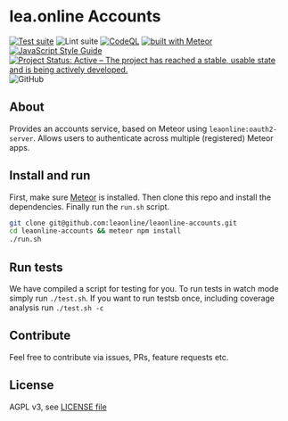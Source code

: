 # lea.online Accounts

[![Test suite](https://github.com/leaonline/leaonline-accounts/actions/workflows/test_suite.yml/badge.svg)](https://github.com/leaonline/leaonline-accounts/actions/workflows/test_suite.yml)
![Lint suite](https://github.com/leaonline/leaonline-accounts/workflows/Lint%20suite/badge.svg)
[![CodeQL](https://github.com/leaonline/leaonline-accounts/actions/workflows/codeql-analysis.yml/badge.svg)](https://github.com/leaonline/leaonline-accounts/actions/workflows/codeql-analysis.yml)
[![built with Meteor](https://img.shields.io/badge/Meteor-2.1.1-green?logo=meteor&logoColor=white)](https://meteor.com)
[![JavaScript Style Guide](https://img.shields.io/badge/code_style-standard-brightgreen.svg)](https://standardjs.com)
[![Project Status: Active – The project has reached a stable, usable state and is being actively developed.](https://www.repostatus.org/badges/latest/active.svg)](https://www.repostatus.org/#active)
![GitHub](https://img.shields.io/github/license/leaonline/leaonline-accounts)

## About

Provides an accounts service, based on Meteor using `leaonline:oauth2-server`.
Allows users to authenticate across multiple (registered) Meteor apps.

## Install and run

First, make sure [Meteor](https://meteor.com) is installed.
Then clone this repo and install the dependencies.
Finally run the `run.sh` script.

```bash
git clone git@github.com:leaonline/leaonline-accounts.git
cd leaonline-accounts && meteor npm install
./run.sh
```

## Run tests

We have compiled a script for testing for you.
To run tests in watch mode simply run `./test.sh`.
If you want to run testsb once, including coverage analysis run `./test.sh -c`

## Contribute

Feel free to contribute via issues, PRs, feature requests etc.

## License

AGPL v3, see [LICENSE file](./LICENSE)
